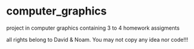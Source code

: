 # computer_graphics
project in computer graphics containing 3 to 4 homework assigments


all rights belong to David & Noam.
You may not copy any idea nor code!!!
